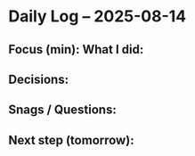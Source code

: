 ﻿# Daily Log – 2025-08-14
**Focus (min):** 
**What I did:**
- 

**Decisions:**
- 

**Snags / Questions:**
- 

**Next step (tomorrow):**
- 
